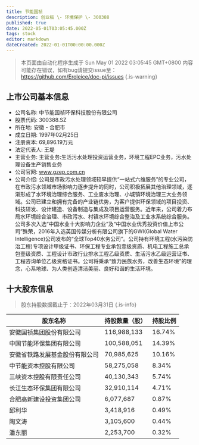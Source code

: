 ```yaml
---
title: 节能国祯
description: 创业板 \- 环境保护 \- 300388
published: true
date: 2022-05-01T03:05:45.000Z
tags: stock
editor: markdown
dateCreated: 2022-01-01T00:00:00.000Z
---
```


> 本页面由自动化程序生成于 Sun May 01 2022 03:05:45 GMT+0800
> 内容可能存在错误，如有bug请提交issue至：https://github.com/Eroleice/doc-pi/issues
{.is-warning}

## 上市公司基本信息
- 公司名称: 中节能国祯环保科技股份有限公司
- 股票代码: 300388.SZ
- 所在地: 安徽 - 合肥市
- 成立日期: 1997年02月25日
- 注册资本: 69,896.19万元
- 法定代表人: 王堤
- 主营业务: 主营业务:生活污水处理投资运营业务，环境工程EPC业务，污水处理设备生产销售业务
- 公司官网: www.gzep.com.cn
- 公司介绍: 公司是市政污水处理领域较早提供“一站式六维服务”的专业公司，在市政污水领域市场影响力逐步提升的同时，公司积极拓展其他治理领域，逐渐形成了水环境治理综合服务、工业废水治理、小城镇环境治理三大业务领域。公司已建立和拥有完备的产业链优势，为客户提供环保领域的项目投资、科技研发、设计建造、设备制造与集成及项目运营服务。近年来，公司着力布局水环境综合治理、市政污水、村镇水环境综合整治及工业水系统综合服务。公司多次入选“中国水业十大影响力企业”及“中国水业优秀投资价值上市公司”殊荣，2016年入选英国传媒分析有限公司旗下的GWI(Global Water Intelligence)公司发布的“全球Top40水务公司”。公司持有环境工程(水污染防治工程)专项设计甲级证书、环保工程专业承包壹级资质、机电工程施工总承包壹级资质、工程设计市政行业排水工程乙级资质、生活污水乙级运营证书、工程咨询单位乙级资格证书。公司将秉承“致力民族水务，改善生态环境”的理念，心系地球、为人类创造清洁美丽、良好和谐的生活环境。


## 十大股东信息
> 股东持股数据截止于：2022年03月31日
{.is-info}

| 股东名称 | 持股数量（股） | 持股比例 |
| --- | --- | --- |
| 安徽国祯集团股份有限公司 | 116,988,133 | 16.74% |
| 中国节能环保集团有限公司 | 100,588,051 | 14.39% |
| 安徽省铁路发展基金股份有限公司 | 70,985,625 | 10.16% |
| 中节能资本控股有限公司 | 58,275,058 | 8.34% |
| 三峡资本控股有限责任公司 | 40,130,343 | 5.74% |
| 长江生态环保集团有限公司 | 32,910,114 | 4.71% |
| 合肥高新建设投资集团公司 | 6,077,687 | 0.87% |
| 邱利华 | 3,418,916 | 0.49% |
| 陶文涛 | 3,105,600 | 0.44% |
| 潘东丽 | 2,253,700 | 0.32% |




